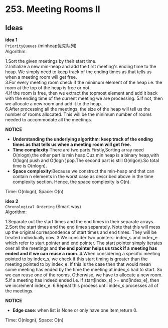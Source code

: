 # 253. Meeting Rooms II  

  

## Ideas  
**idea 1**   
`PriorityQueues` (minheap优先队列)     
Algorithm:    

1.Sort the given meetings by their start time.     
2.Initialize a new min-heap and add the first meeting's ending time to the heap. We simply need to keep track of the ending times as that tells us when a meeting room will get free.      
3.For every meeting room check if the minimum element of the heap i.e. the room at the top of the heap is free or not.     
4.If the room is free, then we extract the topmost element and add it back with the ending time of the current meeting we are processing.
5.If not, then we allocate a new room and add it to the heap.      
6.After processing all the meetings, the size of the heap will tell us the number of rooms allocated. This will be the minimum number of rooms needed to accommodate all the meetings.      
  

**NOTICE**      
* **Understanding the underlying algorithm**: **keep track of the ending times as that tells us when a meeting room will get free.**             
* **Time complexity**:There are two parts.Firstly,Sorting array need O(nlogn),the other part is min heap.Cuz min heap is a binary heap,with O(logn) push and O(logn )pop.The second part is still O(nlgon).So total time is O(nlogn).           
* **Space complexity**:Because we construct the min-heap and that can contain n elements in the worst case as described above in the time complexity section. Hence, the space complexity is O(n).      

Time: O(nlogn), Space: O(n)      


**idea 2**   
`Chronological Ordering` (Smart way)     
Algorithm:     

1.Separate out the start times and the end times in their separate arrays.
2.Sort the start times and the end times separately. Note that this will mess up the original correspondence of start times and end times. They will be treated individually now.
3.We consider two pointers: index_s and index_e which refer to start pointer and end pointer. The start pointer simply iterates over all the meetings and **the end pointer helps us track if a meeting has ended and if we can reuse a room**.
4.When considering a specific meeting pointed to by index_s, we check if this start timing is greater than the meeting pointed to by index_e. If this is the case then that would mean some meeting has ended by the time the meeting at index_s had to start. So we can reuse one of the rooms. Otherwise, we have to allocate a new room.
5.If a meeting has indeed ended i.e. if start[index_s] >= end[index_e], then we increment index_e.
6.Repeat this process until index_s processes all of the meetings.
   
**NOTICE**      
* **Edge case**: when list is None or only have one item,return 0.      
          

Time: O(nlogn), Space: O(n)    

